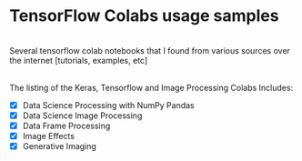 # TensorFlow Colabs usage samples
<br/>
Several tensorflow colab notebooks that I found  from various sources over the internet [tutorials, examples, etc]

<br/>
<br/>

The listing of the Keras, Tensorflow and Image Processing Colabs Includes:
- [X] Data Science Processing with NumPy Pandas
- [X] Data Science Image Processing
- [X] Data Frame Processing
- [X] Image Effects
- [X] Generative Imaging
